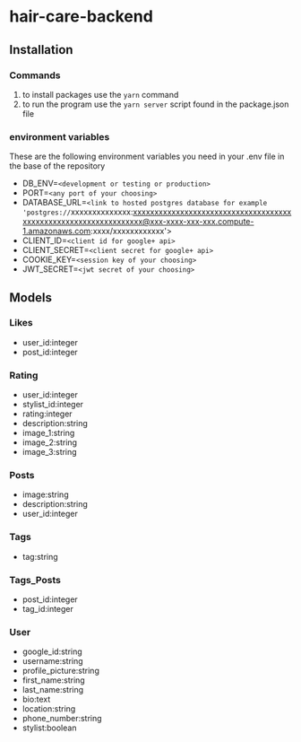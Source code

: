 # hair-care-backend

## Installation

### Commands

1. to install packages use the `yarn` command
2. to run the program use the `yarn server` script found in the package.json file

### environment variables

These are the following environment variables you need in your .env file in the base of the repository

- DB_ENV=`<development or testing or production>`
- PORT=`<any port of your choosing>`
- DATABASE_URL=`<link to hosted postgres database for example 'postgres://`xxxxxxxxxxxxxx:xxxxxxxxxxxxxxxxxxxxxxxxxxxxxxxxxxxxxxxxxxxxxxxxxxxxxxxxxxxxxxxxx@xxx-xxxx-xxx-xxx.compute-1.amazonaws.com:xxxx/xxxxxxxxxxxx'>
- CLIENT_ID=`<client id for google+ api>`
- CLIENT_SECRET=`<client secret for google+ api>`
- COOKIE_KEY=`<session key of your choosing>`
- JWT_SECRET=`<jwt secret of your choosing>`

## Models

### Likes

- user_id:integer
- post_id:integer

### Rating

- user_id:integer
- stylist_id:integer
- rating:integer
- description:string
- image_1:string
- image_2:string
- image_3:string

### Posts

- image:string
- description:string
- user_id:integer

### Tags

- tag:string

### Tags_Posts

- post_id:integer
- tag_id:integer

### User

- google_id:string
- username:string
- profile_picture:string
- first_name:string
- last_name:string
- bio:text
- location:string
- phone_number:string
- stylist:boolean
